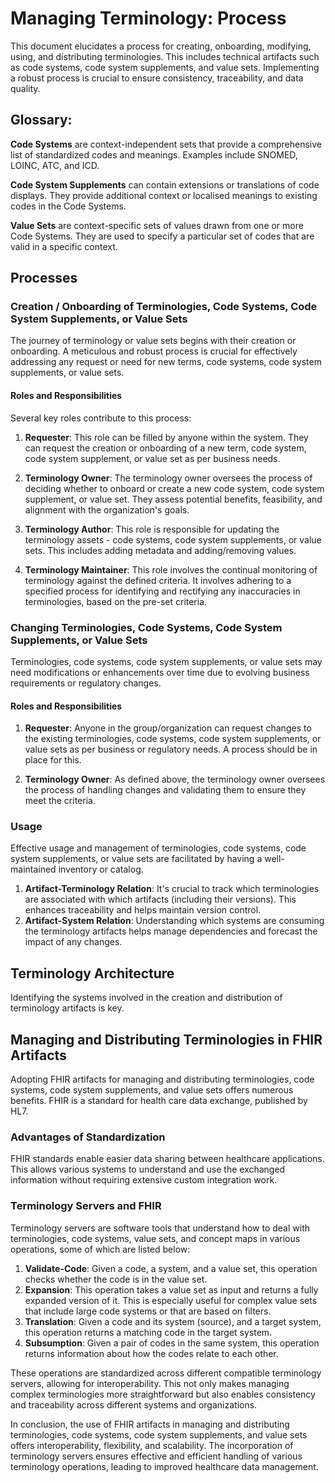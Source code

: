 # Managing Terminology: Process

This document elucidates a process for creating, onboarding, modifying, using, and distributing terminologies. This includes technical artifacts such as code systems, code system supplements, and value sets. Implementing a robust process is crucial to ensure consistency, traceability, and data quality.

## Glossary:
**Code Systems** are context-independent sets that provide a comprehensive list of standardized codes and meanings. Examples include SNOMED, LOINC, ATC, and ICD. 

**Code System Supplements** can contain extensions or translations of code displays. They provide additional context or localised meanings to existing codes in the Code Systems.

**Value Sets** are context-specific sets of values drawn from one or more Code Systems. They are used to specify a particular set of codes that are valid in a specific context.


## Processes
### Creation / Onboarding of Terminologies, Code Systems, Code System Supplements, or Value Sets

The journey of terminology or value sets begins with their creation or onboarding. A meticulous and robust process is crucial for effectively addressing any request or need for new terms, code systems, code system supplements, or value sets.

#### Roles and Responsibilities

Several key roles contribute to this process:

1. **Requester**: This role can be filled by anyone within the system. They can request the creation or onboarding of a new term, code system, code system supplement, or value set as per business needs.

2. **Terminology Owner**: The terminology owner oversees the process of deciding whether to onboard or create a new code system, code system supplement, or value set. They assess potential benefits, feasibility, and alignment with the organization's goals.

3. **Terminology Author**: This role is responsible for updating the terminology assets - code systems, code system supplements, or value sets. This includes adding metadata and adding/removing values.

4. **Terminology Maintainer**: This role involves the continual monitoring of terminology against the defined criteria. It involves adhering to a specified process for identifying and rectifying any inaccuracies in terminologies, based on the pre-set criteria.

### Changing Terminologies, Code Systems, Code System Supplements, or Value Sets

Terminologies, code systems, code system supplements, or value sets may need modifications or enhancements over time due to evolving business requirements or regulatory changes.

#### Roles and Responsibilities

1. **Requester**: Anyone in the group/organization can request changes to the existing terminologies, code systems, code system supplements, or value sets as per business or regulatory needs. A process should be in place for this.

2. **Terminology Owner**: As defined above, the terminology owner oversees the process of handling changes and validating them to ensure they meet the criteria.

### Usage

Effective usage and management of terminologies, code systems, code system supplements, or value sets are facilitated by having a well-maintained inventory or catalog.

1. **Artifact-Terminology Relation**: It's crucial to track which terminologies are associated with which artifacts (including their versions). This enhances traceability and helps maintain version control.
2. **Artifact-System Relation**: Understanding which systems are consuming the terminology artifacts helps manage dependencies and forecast the impact of any changes.





## Terminology Architecture

Identifying the systems involved in the creation and distribution of terminology artifacts is key. 



## Managing and Distributing Terminologies in FHIR Artifacts

Adopting FHIR artifacts for managing and distributing terminologies, code systems, code system supplements, and value sets offers numerous benefits. FHIR is a standard for health care data exchange, published by HL7.

### Advantages of Standardization

FHIR standards enable easier data sharing between healthcare applications. This allows various systems to understand and use the exchanged information without requiring extensive custom integration work.

### Terminology Servers and FHIR

Terminology servers are software tools that understand how to deal with terminologies, code systems, value sets, and concept maps in various operations, some of which are listed below:

1. **Validate-Code**: Given a code, a system, and a value set, this operation checks whether the code is in the value set.
2. **Expansion**: This operation takes a value set as input and returns a fully expanded version of it. This is especially useful for complex value sets that include large code systems or that are based on filters.
3. **Translation**: Given a code and its system (source), and a target system, this operation returns a matching code in the target system.
4. **Subsumption**: Given a pair of codes in the same system, this operation returns information about how the codes relate to each other.

These operations are standardized across different compatible terminology servers, allowing for interoperability. This not only makes managing complex terminologies more straightforward but also enables consistency and traceability across different systems and organizations.

In conclusion, the use of FHIR artifacts in managing and distributing terminologies, code systems, code system supplements, and value sets offers interoperability, flexibility, and scalability. The incorporation of terminology servers ensures effective and efficient handling of various terminology operations, leading to improved healthcare data management.
